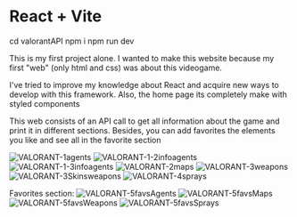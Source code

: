 # React + Vite

cd valorantAPI
npm i
npm run dev

This is my first project alone. I wanted to make this website because my first "web" (only html and css) was about this videogame.

I've tried to improve my knowledge about React and acquire new ways to develop with this framework. Also, the home page its completely make with styled components

This web consists of an API call to get all information about the game and print it in different sections. Besides, you can add favorites the elements you like and see all in the favorite section

![VALORANT-1agents](https://github.com/Samuelson23/ValorantAPI/assets/129754348/b218d8ac-8e98-475a-847e-034bf5af3e69)
![VALORANT-1-2infoagents](https://github.com/Samuelson23/ValorantAPI/assets/129754348/42460679-a0f8-4cc9-b64c-783a2cd8420e)
![VALORANT-1-3infoagents](https://github.com/Samuelson23/ValorantAPI/assets/129754348/50b6063d-cfaa-4cfa-bae3-c9b046463c67)
![VALORANT-2maps](https://github.com/Samuelson23/ValorantAPI/assets/129754348/dd25e8fd-36e0-4c08-8d30-e599523c3137)
![VALORANT-3weapons](https://github.com/Samuelson23/ValorantAPI/assets/129754348/2810a3f1-fc97-4346-924a-53c7dd4ab303)
![VALORANT-3Skinsweapons](https://github.com/Samuelson23/ValorantAPI/assets/129754348/da9cec12-3809-43b8-81eb-f72134e93842)
![VALORANT-4sprays](https://github.com/Samuelson23/ValorantAPI/assets/129754348/756a81cc-67ff-4402-8c9d-cccae50c53a4)

Favorites section:
![VALORANT-5favsAgents](https://github.com/Samuelson23/ValorantAPI/assets/129754348/5875e156-800d-4ee3-80a4-e4c564b3d565)
![VALORANT-5favsMaps](https://github.com/Samuelson23/ValorantAPI/assets/129754348/44ec0611-d6f3-4132-a82f-e87ad036c03b)
![VALORANT-5favsWeapons](https://github.com/Samuelson23/ValorantAPI/assets/129754348/bf214185-c359-4797-ae96-64a5350339e5)
![VALORANT-5favsSprays](https://github.com/Samuelson23/ValorantAPI/assets/129754348/4c962186-daec-4c37-9899-3607cc0d4732)




